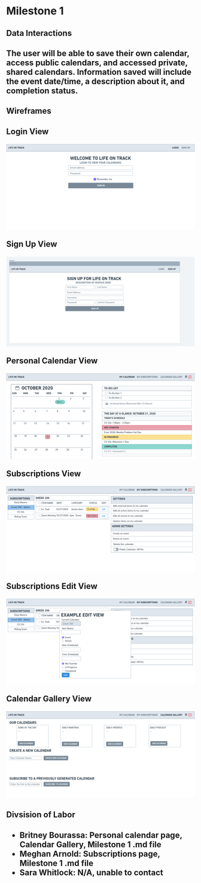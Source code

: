 <title>Team Zeta</title>
<h1>Milestone 1</h1>

<h2>Data Interactions<h2>
<p>The user will be able to save their own calendar, access public calendars, and accessed private, shared calendars. Information saved will include the event date/time, a description about it, and completion status.</p>

<h2>Wireframes<h2>
<p>Login View</p>
<img src="login.png">
<p>Sign Up View</p>
<img src="signup.png">
<p>Personal Calendar View</p>
<img src="personalcal.png">
<p>Subscriptions View</p>
<img src="subview.png">
<p>Subscriptions Edit View</p>
<img src="editview.png">
<p>Calendar Gallery View</p>
<img src="calgal.png">

<h2>Divsision of Labor<h2>
<ul>
    <li>Britney Bourassa: Personal calendar page, Calendar Gallery, Milestone 1 .md file</li>
    <li>Meghan Arnold: Subscriptions page, Milestone 1 .md file</li>
    <li>Sara Whitlock: N/A, unable to contact</li>
</ul>